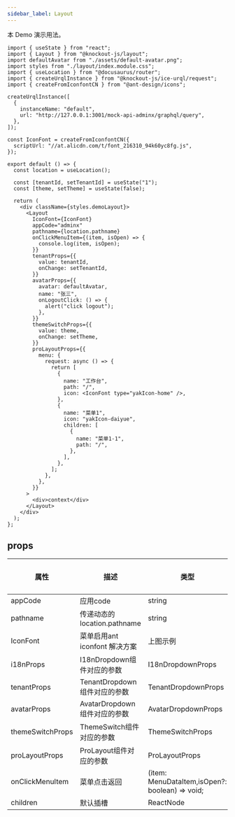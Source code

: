 ```yaml
---
sidebar_label: Layout
---
```


本 Demo 演示用法。

```tsx preview
import { useState } from "react";
import { Layout } from "@knockout-js/layout";
import defaultAvatar from "./assets/default-avatar.png";
import styles from "./layout/index.module.css";
import { useLocation } from "@docusaurus/router";
import { createUrqlInstance } from "@knockout-js/ice-urql/request";
import { createFromIconfontCN } from "@ant-design/icons";

createUrqlInstance([
  {
    instanceName: "default",
    url: "http://127.0.0.1:3001/mock-api-adminx/graphql/query",
  },
]);

const IconFont = createFromIconfontCN({
  scriptUrl: "//at.alicdn.com/t/font_216310_94k60yc8fg.js",
});

export default () => {
  const location = useLocation();

  const [tenantId, setTenantId] = useState("1");
  const [theme, setTheme] = useState(false);

  return (
    <div className={styles.demoLayout}>
      <Layout
        IconFont={IconFont}
        appCode="adminx"
        pathname={location.pathname}
        onClickMenuItem={(item, isOpen) => {
          console.log(item, isOpen);
        }}
        tenantProps={{
          value: tenantId,
          onChange: setTenantId,
        }}
        avatarProps={{
          avatar: defaultAvatar,
          name: "张三",
          onLogoutClick: () => {
            alert("click logout");
          },
        }}
        themeSwitchProps={{
          value: theme,
          onChange: setTheme,
        }}
        proLayoutProps={{
          menu: {
            request: async () => {
              return [
                {
                  name: "工作台",
                  path: "/",
                  icon: <IconFont type="yakIcon-home" />,
                },
                {
                  name: "菜单1",
                  icon: "yakIcon-daiyue",
                  children: [
                    {
                      name: "菜单1-1",
                      path: "/",
                    },
                  ],
                },
              ];
            },
          },
        }}
      >
        <div>context</div>
      </Layout>
    </div>
  );
};
```

## props

<!-- <ReactDocgenProps path="../src/components/layout/index.tsx"></ReactDocgenProps> -->

| 属性             | 描述                          | 类型                                           | 必填 | 默认值 |
| ---------------- | ----------------------------- | ---------------------------------------------- | ---- | ------ |
| appCode          | 应用code                      | string                                         | ✅   | -      |
| pathname         | 传递动态的 location.pathname  | string                                         | ✅   | -      |
| IconFont         | 菜单启用ant iconfont 解决方案 | 上图示例                                       | ❌   | -      |
| i18nProps        | I18nDropdown组件对应的参数    | I18nDropdownProps                              | ❌   | -      |
| tenantProps      | TenantDropdown组件对应的参数  | TenantDropdownProps                            | ✅   | -      |
| avatarProps      | AvatarDropdown组件对应的参数  | AvatarDropdownProps                            | ✅   | -      |
| themeSwitchProps | ThemeSwitch组件对应的参数     | ThemeSwitchProps                               | ✅   | -      |
| proLayoutProps   | ProLayout组件对应的参数       | ProLayoutProps                                 | ❌   | -      |
| onClickMenuItem  | 菜单点击返回                  | (item: MenuDataItem,isOpen?: boolean) => void; | ❌   | -      |
| children         | 默认插槽                      | ReactNode                                      | ✅   | -      |
